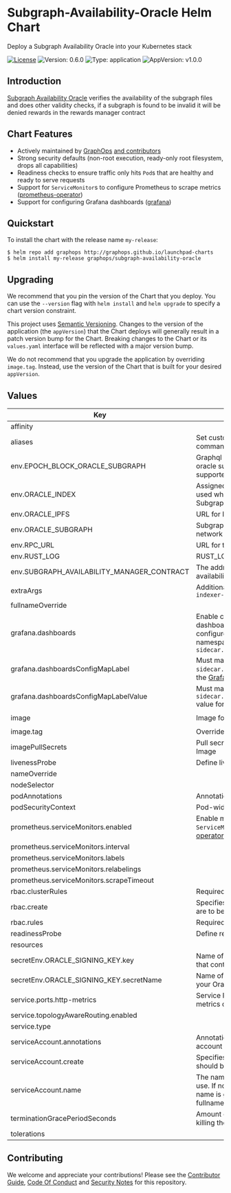 # Subgraph-Availability-Oracle Helm Chart

Deploy a Subgraph Availability Oracle into your Kubernetes stack

[![License](https://img.shields.io/badge/License-Apache%202.0-blue.svg)](https://opensource.org/licenses/Apache-2.0) ![Version: 0.6.0](https://img.shields.io/badge/Version-0.6.0-informational?style=flat-square) ![Type: application](https://img.shields.io/badge/Type-application-informational?style=flat-square) ![AppVersion: v1.0.0](https://img.shields.io/badge/AppVersion-v1.0.0-informational?style=flat-square)

## Introduction

[Subgraph Availability Oracle](https://github.com/graphprotocol/subgraph-oracle) verifies the availability of the subgraph files and does other validity checks, if a subgraph is found to be invalid it will be denied rewards in the rewards manager contract

## Chart Features

- Actively maintained by [GraphOps](https://graphops.xyz) [and contributors](https://github.com/graphops/launchpad-charts/graphs/contributors)
- Strong security defaults (non-root execution, ready-only root filesystem, drops all capabilities)
- Readiness checks to ensure traffic only hits `Pod`s that are healthy and ready to serve requests
- Support for `ServiceMonitor`s to configure Prometheus to scrape metrics ([prometheus-operator](https://github.com/prometheus-operator/prometheus-operator))
- Support for configuring Grafana dashboards ([grafana](https://github.com/grafana/helm-charts/tree/main/charts/grafana))

## Quickstart

To install the chart with the release name `my-release`:

```console
$ helm repo add graphops http://graphops.github.io/launchpad-charts
$ helm install my-release graphops/subgraph-availability-oracle
```

## Upgrading

We recommend that you pin the version of the Chart that you deploy. You can use the `--version` flag with `helm install` and `helm upgrade` to specify a chart version constraint.

This project uses [Semantic Versioning](https://semver.org/). Changes to the version of the application (the `appVersion`) that the Chart deploys will generally result in a patch version bump for the Chart. Breaking changes to the Chart or its `values.yaml` interface will be reflected with a major version bump.

We do not recommend that you upgrade the application by overriding `image.tag`. Instead, use the version of the Chart that is built for your desired `appVersion`.

## Values

| Key | Description | Type | Default |
|-----|-------------|------|---------|
 | affinity |  | object | `{}` |
 | aliases | Set custom aliases for preconfigured commands in your environment | object | `{}` |
 | env.EPOCH_BLOCK_ORACLE_SUBGRAPH | Graphql endpoint to the epoch block oracle subgraph used for fetching supported networks | string | `""` |
 | env.ORACLE_INDEX | Assigned index for the oracle, to be used when voting on SubgraphAvailabilityManager | string | `""` |
 | env.ORACLE_IPFS | URL for IPFS node | string | `"https://ipfs.network.thegraph.com/"` |
 | env.ORACLE_SUBGRAPH | Subgraph endpoint to The Graph network subgraph | string | `""` |
 | env.RPC_URL | URL for the JSON-RPC endpoint | string | `""` |
 | env.RUST_LOG | RUST_LOG level | string | `"info"` |
 | env.SUBGRAPH_AVAILABILITY_MANAGER_CONTRACT | The address of the subgraph availability manager contract | string | `""` |
 | extraArgs | Additional CLI arguments to pass to `indexer-agent` | list | `[]` |
 | fullnameOverride |  | string | `""` |
 | grafana.dashboards | Enable creation of Grafana dashboards. [Grafana chart](https://github.com/grafana/helm-charts/tree/main/charts/grafana#grafana-helm-chart) must be configured to search this namespace, see `sidecar.dashboards.searchNamespace` | bool | `false` |
 | grafana.dashboardsConfigMapLabel | Must match `sidecar.dashboards.label` value for the [Grafana chart](https://github.com/grafana/helm-charts/tree/main/charts/grafana#grafana-helm-chart) | string | `"grafana_dashboard"` |
 | grafana.dashboardsConfigMapLabelValue | Must match `sidecar.dashboards.labelValue` value for the [Grafana chart](https://github.com/grafana/helm-charts/tree/main/charts/grafana#grafana-helm-chart) | string | `"1"` |
 | image | Image for subgraph-radio | object | `{"pullPolicy":"IfNotPresent","repository":"ghcr.io/graphprotocol/availability-oracle","tag":"latest"}` |
 | image.tag | Overrides the image tag | string | Chart.appVersion |
 | imagePullSecrets | Pull secrets required to fetch the Image | list | `[]` |
 | livenessProbe | Define livenessProbe as needed | list | `[]` |
 | nameOverride |  | string | `""` |
 | nodeSelector |  | object | `{}` |
 | podAnnotations | Annotations for the `Pod` | object | `{}` |
 | podSecurityContext | Pod-wide security context | object | `{}` |
 | prometheus.serviceMonitors.enabled | Enable monitoring by creating `ServiceMonitor` CRDs ([prometheus-operator](https://github.com/prometheus-operator/prometheus-operator)) | bool | `false` |
 | prometheus.serviceMonitors.interval |  | string | `nil` |
 | prometheus.serviceMonitors.labels |  | object | `{}` |
 | prometheus.serviceMonitors.relabelings |  | list | `[]` |
 | prometheus.serviceMonitors.scrapeTimeout |  | string | `nil` |
 | rbac.clusterRules | Required ClusterRole rules | list | See `values.yaml` |
 | rbac.create | Specifies whether RBAC resources are to be created | bool | `true` |
 | rbac.rules | Required ClusterRole rules | list | See `values.yaml` |
 | readinessProbe | Define readinessProbe as needed | list | `[]` |
 | resources |  | object | `{}` |
 | secretEnv.ORACLE_SIGNING_KEY.key | Name of the data key in the secret that contains your Oracle Secret Key | string | `nil` |
 | secretEnv.ORACLE_SIGNING_KEY.secretName | Name of the secret that contains your Oracle Signing Key | string | `nil` |
 | service.ports.http-metrics | Service Port to expose Prometheus metrics on | int | `8090` |
 | service.topologyAwareRouting.enabled |  | bool | `false` |
 | service.type |  | string | `"ClusterIP"` |
 | serviceAccount.annotations | Annotations to add to the service account | object | `{}` |
 | serviceAccount.create | Specifies whether a service account should be created | bool | `true` |
 | serviceAccount.name | The name of the service account to use. If not set and create is true, a name is generated using the fullname template | string | `""` |
 | terminationGracePeriodSeconds | Amount of time to wait before force-killing the process | int | `10` |
 | tolerations |  | list | `[]` |

## Contributing

We welcome and appreciate your contributions! Please see the [Contributor Guide](/CONTRIBUTING.md), [Code Of Conduct](/CODE_OF_CONDUCT.md) and [Security Notes](/SECURITY.md) for this repository.
